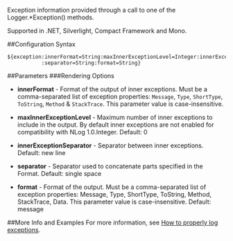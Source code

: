 Exception information provided through a call to one of the Logger.*Exception() methods. 

Supported in .NET, Silverlight, Compact Framework and Mono.

##Configuration Syntax
```
${exception:innerFormat=String:maxInnerExceptionLevel=Integer:innerExceptionSeparator=String
           :separator=String:format=String}
```

##Parameters
###Rendering Options
* **innerFormat** - Format of the output of inner exceptions. Must be a comma-separated list of exception properties: `Message`, `Type`, `ShortType`, `ToString`, `Method` & `StackTrace`. This parameter value is case-insensitive. 

* **maxInnerExceptionLevel** - Maximum number of inner exceptions to include in the output. By default inner exceptions are not enabled for compatibility with NLog 1.0.Integer. Default: 0

* **innerExceptionSeparator** - Separator between inner exceptions. Default: new line

* **separator** - Separator used to concatenate parts specified in the Format. Default: single space
* **format** - Format of the output. Must be a comma-separated list of exception properties: Message, Type, ShortType, ToString, Method, StackTrace, Data. This parameter value is case-insensitive. Default: message

##More Info and Examples
For more information, see [How to properly log exceptions](How-to-log-exceptions).

